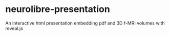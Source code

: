 # neurolibre-presentation
An interactive html presentation embedding pdf and 3D f-MRI volumes with reveal.js 

